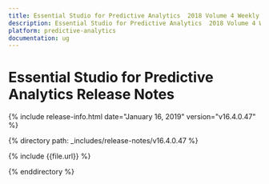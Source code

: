 ```yaml
---
title: Essential Studio for Predictive Analytics  2018 Volume 4 Weekly Nuget  Release Notes  
description: Essential Studio for Predictive Analytics  2018 Volume 4 Weekly Nuget  Release Notes  
platform: predictive-analytics
documentation: ug
---
```


# Essential Studio for Predictive Analytics  Release Notes  

{% include release-info.html date="January 16, 2019"  version="v16.4.0.47" %} 


{% directory path: _includes/release-notes/v16.4.0.47 %}

{% include {{file.url}} %}

{% enddirectory %}